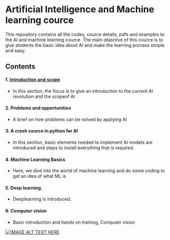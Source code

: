 # Artificial Intelligence and Machine learning cource 

This repository contains all the codes, cource details, pdfs and examples to the AI and machine learning cource. 
The main objective of this cource is to give students the basic idea about AI and make the learning process simple and easy.

## Contents

#### 1. [Introduction and scope](http://www.google.com)
   
   - In this section, the focus is to give an introduction to the current AI revolution and the scopeof AI

#### 2. Problems and opportunities
   
   - A brief on how problems can be solved by applying AI

#### 3. A crash cource in python for AI
   
   - In this section, basic elements needed to implement AI models are introduced and steps to install everything that is required.

#### 4. Machine Learning Basics
   - Here, we dive into the world of machine learning and do some coding to get an idea of what ML is
   
#### 5. Deep learning.
   - Deeplearning is introduced.

#### 6. Computer vision
   - Basic introduction and hands on training, Computer vision 


[![IMAGE ALT TEXT HERE](http://img.youtube.com/vi/pCWH5OW9lDo/0.jpg)](http://www.youtube.com/watch?v=pCWH5OW9lDo)
